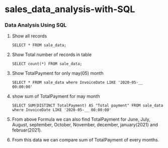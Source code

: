 # sales_data_analysis-with-SQL


### Data Analysis Using SQL


1. Show all records

   `SELECT * FROM sale_data;`
   
1. Show Total number of records in table

     `SELECT count(*) FROM sale_data;`
     
1. Show TotalPayment for only may(05) month
   
   `SELECT * FROM sale_data where InvoiceDate LIKE '2020-05-__ 00:00:00'`
   
1. show sum of TotalPayment for may month

   `SELECT SUM(DISTINCT TotalPayment) AS "Total payment"
   FROM sale_data
   where InvoiceDate LIKE '2020-05-__ 00:00:00'` 
   
1. From above Formula we can also find TotalPayment for June, July, August, september, October, November, december, january(2021) and februar(2021).

1. From this data we can compare sum of TotalPayment of every months.
    
